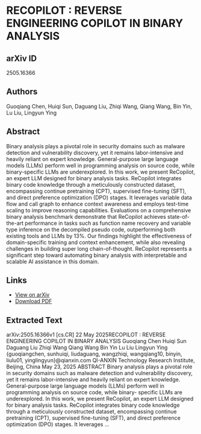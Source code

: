 # RECOPILOT : REVERSE ENGINEERING COPILOT IN BINARY ANALYSIS

## arXiv ID
2505.16366

## Authors
Guoqiang Chen, Huiqi Sun, Daguang Liu, Zhiqi Wang, Qiang Wang, Bin Yin, Lu Liu, Lingyun Ying

## Abstract
Binary analysis plays a pivotal role in security domains such as malware detection and vulnerability discovery, yet it remains labor-intensive and heavily reliant on expert knowledge. General-purpose large language models (LLMs) perform well in programming analysis on source code, while binary-specific LLMs are underexplored. In this work, we present ReCopilot, an expert LLM designed for binary analysis tasks. ReCopilot integrates binary code knowledge through a meticulously constructed dataset, encompassing continue pretraining (CPT), supervised fine-tuning (SFT), and direct preference optimization (DPO) stages. It leverages variable data flow and call graph to enhance context awareness and employs test-time scaling to improve reasoning capabilities. Evaluations on a comprehensive binary analysis benchmark demonstrate that ReCopilot achieves state-of-the-art performance in tasks such as function name recovery and variable type inference on the decompiled pseudo code, outperforming both existing tools and LLMs by 13%. Our findings highlight the effectiveness of domain-specific training and context enhancement, while also revealing challenges in building super long chain-of-thought. ReCopilot represents a significant step toward automating binary analysis with interpretable and scalable AI assistance in this domain.

## Links
- [View on arXiv](https://arxiv.org/abs/2505.16366)
- [Download PDF](https://arxiv.org/pdf/2505.16366.pdf)

## Extracted Text
arXiv:2505.16366v1  [cs.CR]  22 May 2025RECOPILOT : REVERSE ENGINEERING COPILOT IN BINARY
ANALYSIS
Guoqiang Chen Huiqi Sun Daguang Liu Zhiqi Wang Qiang Wang
Bin Yin Lu Liu Lingyun Ying
{guoqiangchen, sunhuiqi, liudaguang, wangzhiqi, wangqiang10,
binyin, liulu01, yinglingyun}@qianxin.com
QI-ANXIN Technology Research Institute, Beijing, China
May 23, 2025
ABSTRACT
Binary analysis plays a pivotal role in security domains such as malware detection and vulnerability
discovery, yet it remains labor-intensive and heavily reliant on expert knowledge. General-purpose
large language models (LLMs) perform well in programming analysis on source code, while binary-
specific LLMs are underexplored. In this work, we present ReCopilot, an expert LLM designed
for binary analysis tasks. ReCopilot integrates binary code knowledge through a meticulously
constructed dataset, encompassing continue pretraining (CPT), supervised fine-tuning (SFT), and
direct preference optimization (DPO) stages. It leverages ...
